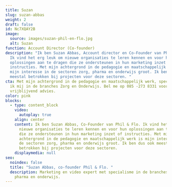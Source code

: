 ```yaml
---
title: Suzan
slug: suzan-abbas
weight: 2
draft: false
id: Nc7XQAY2B
image:
  source: images/suzan-phil-en-flo.jpg
  alt: Suzan
function: Account Director (Co-founder)
description: "Ik ben Suzan Abbas, Account director en Co-Founder van Phil & Flo.
  Ik vind het erg leuk om nieuwe organisaties te leren kennen en voor hun
  oplossingen aan te dragen die ze ondersteunen in hun marketing inzet of
  instructies. Met mijn achtergrond in de pedagogie en maatschappelijk werk is
  mijn interesse in de sectoren zorg, pharma en onderwijs groot. Ik ben dus ook
  meestal betrokken bij projecten voor deze sectoren. "
cta: Met mijn achtergrond in de pedagogie en maatschappelijk werk, specialiseer
  ik mij in de branches Zorg en Onderwijs. Bel me op 085 -273 8331 voor
  vrijblijvend advies.
color: pink
blocks:
  - type: content_block
    video:
      autoplay: true
    align: center
    content: Ik ben Suzan Abbas, Co-Founder van Phil & Flo. Ik vind het erg leuk om
      nieuwe organisaties te leren kennen en voor hun oplossingen aan te dragen
      die ze ondersteunen in hun marketing inzet of instructies. Met mijn
      achtergrond in de pedagogie en maatschappelijk werk is mijn interesse in
      de sectoren zorg, pharma en onderwijs groot. Ik ben dus ook meestal
      betrokken bij projecten voor deze sectoren.
    displaymedia: null
seo:
  noindex: false
  title: "Suzan Abbas, co-founder Phil & Flo. "
  description: Marketing en video expert met specialisme in de branches zorg,
    pharma en onderwijs.
---
```

